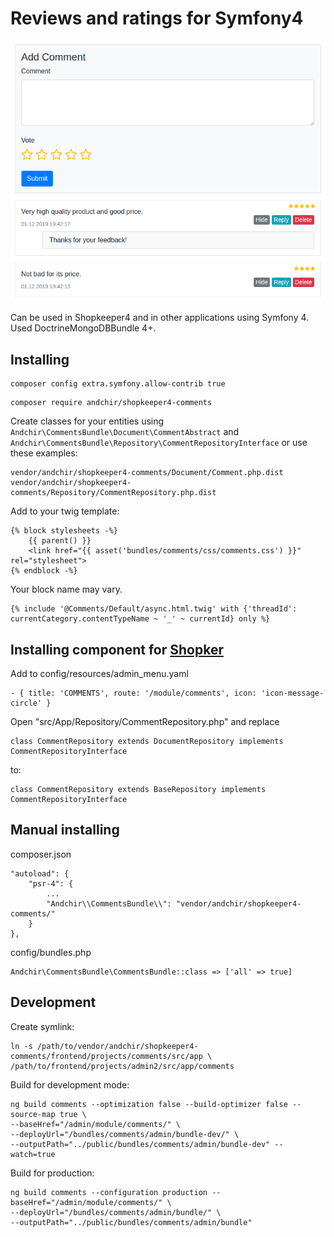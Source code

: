 # Reviews and ratings for Symfony4

![Comments - screenshot #1](https://github.com/andchir/shopkeeper4-comments/blob/master/Resources/docs/screenshots/screenshot001.png?raw=true "Comments - screenshot #1")

Can be used in Shopkeeper4 and in other applications using Symfony 4. Used DoctrineMongoDBBundle 4+.

## Installing

~~~
composer config extra.symfony.allow-contrib true
~~~
~~~
composer require andchir/shopkeeper4-comments
~~~

Create classes for your entities using ``Andchir\CommentsBundle\Document\CommentAbstract`` and ``Andchir\CommentsBundle\Repository\CommentRepositoryInterface``
or use these examples:
~~~
vendor/andchir/shopkeeper4-comments/Document/Comment.php.dist
vendor/andchir/shopkeeper4-comments/Repository/CommentRepository.php.dist
~~~

Add to your twig template:
~~~
{% block stylesheets -%}
    {{ parent() }}
    <link href="{{ asset('bundles/comments/css/comments.css') }}" rel="stylesheet">
{% endblock -%}
~~~
Your block name may vary.

~~~
{% include '@Comments/Default/async.html.twig' with {'threadId': currentCategory.contentTypeName ~ '_' ~ currentId} only %}
~~~

## Installing component for [Shopker](https://github.com/andchir/shopker)

Add to config/resources/admin_menu.yaml
~~~
- { title: 'COMMENTS', route: '/module/comments', icon: 'icon-message-circle' }
~~~

Open "src/App/Repository/CommentRepository.php"
and replace
~~~
class CommentRepository extends DocumentRepository implements CommentRepositoryInterface
~~~
to:
~~~
class CommentRepository extends BaseRepository implements CommentRepositoryInterface
~~~

## Manual installing

composer.json
~~~
"autoload": {
    "psr-4": {
        ...
        "Andchir\\CommentsBundle\\": "vendor/andchir/shopkeeper4-comments/"
    }
},
~~~

config/bundles.php
~~~
Andchir\CommentsBundle\CommentsBundle::class => ['all' => true]
~~~

## Development

Create symlink:
~~~
ln -s /path/to/vendor/andchir/shopkeeper4-comments/frontend/projects/comments/src/app \
/path/to/frontend/projects/admin2/src/app/comments
~~~

Build for development mode:
~~~
ng build comments --optimization false --build-optimizer false --source-map true \
--baseHref="/admin/module/comments/" \
--deployUrl="/bundles/comments/admin/bundle-dev/" \
--outputPath="../public/bundles/comments/admin/bundle-dev" --watch=true
~~~

Build for production:
~~~
ng build comments --configuration production --baseHref="/admin/module/comments/" \
--deployUrl="/bundles/comments/admin/bundle/" \
--outputPath="../public/bundles/comments/admin/bundle"
~~~
